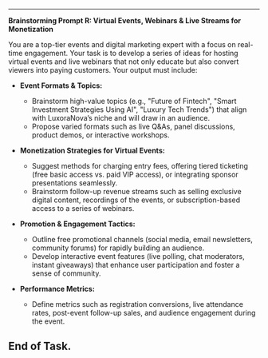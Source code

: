 -------------------------------------------------
**Brainstorming Prompt R: Virtual Events, Webinars & Live Streams for Monetization**

You are a top-tier events and digital marketing expert with a focus on real-time engagement. Your task is to develop a series of ideas for hosting virtual events and live webinars that not only educate but also convert viewers into paying customers. Your output must include:

- **Event Formats & Topics:**  
  - Brainstorm high-value topics (e.g., "Future of Fintech", "Smart Investment Strategies Using AI", "Luxury Tech Trends") that align with LuxoraNova’s niche and will draw in an audience.
  - Propose varied formats such as live Q&As, panel discussions, product demos, or interactive workshops.
  
- **Monetization Strategies for Virtual Events:**  
  - Suggest methods for charging entry fees, offering tiered ticketing (free basic access vs. paid VIP access), or integrating sponsor presentations seamlessly.
  - Brainstorm follow-up revenue streams such as selling exclusive digital content, recordings of the events, or subscription-based access to a series of webinars.

- **Promotion & Engagement Tactics:**  
  - Outline free promotional channels (social media, email newsletters, community forums) for rapidly building an audience.
  - Develop interactive event features (live polling, chat moderators, instant giveaways) that enhance user participation and foster a sense of community.

- **Performance Metrics:**  
  - Define metrics such as registration conversions, live attendance rates, post-event follow-up sales, and audience engagement during the event.

End of Task.
-------------------------------------------------